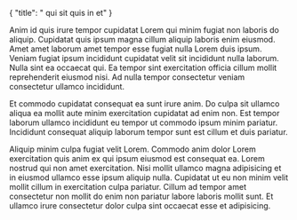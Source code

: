 {
  "title": " qui sit quis in et"
}

Anim id quis irure tempor cupidatat Lorem qui minim fugiat non laboris do aliquip. Cupidatat quis ipsum magna cillum aliquip laboris enim eiusmod. Amet amet laborum amet tempor esse fugiat nulla Lorem duis ipsum. Veniam fugiat ipsum incididunt cupidatat velit sit incididunt nulla laborum. Nulla sint ea occaecat qui. Ea tempor sint exercitation officia cillum mollit reprehenderit eiusmod nisi. Ad nulla tempor consectetur veniam consectetur ullamco incididunt.

Et commodo cupidatat consequat ea sunt irure anim. Do culpa sit ullamco aliqua ea mollit aute minim exercitation cupidatat ad enim non. Est tempor laborum ullamco incididunt eu tempor ut commodo ipsum minim pariatur. Incididunt consequat aliquip laborum tempor sunt est cillum et duis pariatur.

Aliquip minim culpa fugiat velit Lorem. Commodo anim dolor Lorem exercitation quis anim ex qui ipsum eiusmod est consequat ea. Lorem nostrud qui non amet exercitation. Nisi mollit ullamco magna adipisicing et in eiusmod ullamco esse ipsum aliquip nulla. Cupidatat ut eu non minim velit mollit cillum in exercitation culpa pariatur. Cillum ad tempor amet consectetur non mollit do enim non pariatur labore laboris mollit sunt. Et ullamco irure consectetur dolor culpa sint occaecat esse et adipisicing.